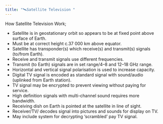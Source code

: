 ```yaml
---
title: "🛰️Satellite Television "
--- 
```

How Satellite Television Work;

- Satellite is in geostationary orbit so appears to be at fixed point above surface of Earth.
- Must be at correct height c.37 000 km above equator.
- Satellite has transponder(s) which receive(s) and transmit(s) signals (to/from Earth).
- Receive and transmit signals use different frequencies.
- Transmit (to Earth) signals are in set range/4–8 and 12–18 GHz range.
- Horizontal and vertical signal polarisation is used to increase capacity.
- Digital TV signal is encoded as standard signal with sound/audio (uplinked from Earth station).
- TV signal may be encrypted to prevent viewing without paying for service.
- High definition signals with multi-channel sound requires more bandwidth.
- Receiving dish on Earth is pointed at the satellite in line of sight.
- Receiver/TV/ decodes signal into pictures and sounds for display on TV.
- May include system for decrypting ‘scrambled’ pay TV signal.